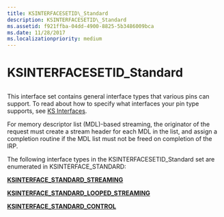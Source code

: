 ```yaml
---
title: KSINTERFACESETID\_Standard
description: KSINTERFACESETID\_Standard
ms.assetid: f921ffba-04dd-4900-8825-5b3486009bca
ms.date: 11/28/2017
ms.localizationpriority: medium
---
```


# KSINTERFACESETID\_Standard


## <span id="ddk_ksinterfacesetid_standard_ks"></span><span id="DDK_KSINTERFACESETID_STANDARD_KS"></span>


This interface set contains general interface types that various pins can support. To read about how to specify what interfaces your pin type supports, see [KS Interfaces](./ks-interfaces.md).

For memory descriptor list (MDL)-based streaming, the originator of the request must create a stream header for each MDL in the list, and assign a completion routine if the MDL list must not be freed on completion of the IRP.

The following interface types in the KSINTERFACESETID\_Standard set are enumerated in KSINTERFACE\_STANDARD:

[**KSINTERFACE\_STANDARD\_STREAMING**](ksinterface-standard-streaming.md)

[**KSINTERFACE\_STANDARD\_LOOPED\_STREAMING**](ksinterface-standard-looped-streaming.md)

[**KSINTERFACE\_STANDARD\_CONTROL**](ksinterface-standard-control.md)

 

